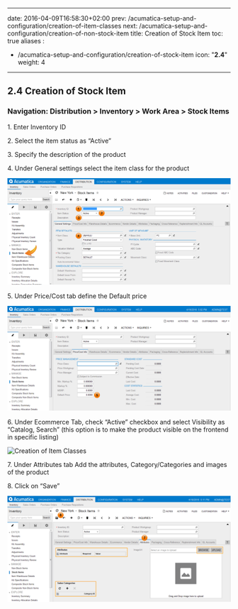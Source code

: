 
---
date: 2016-04-09T16:58:30+02:00
prev: /acumatica-setup-and-configuration/creation-of-item-classes
next: /acumatica-setup-and-configuration/creation-of-non-stock-item
title: Creation of Stock Item
toc: true
aliases :
  - /acumatica-setup-and-configuration/creation-of-stock-item
icon: "<b>2.4</b>"
weight: 4
---

## 2.4 Creation of Stock Item

### Navigation: Distribution > Inventory > Work Area > Stock Items

  <p>1. Enter Inventory ID</p>
  <p>2. Select the item status as “Active”</p>
  <p>3. Specify the description of the product</p>
  <p>4. Under General settings select the item class for the product</p>

  ![Creation of Item Classes](images/creation-of-stock-item-1.png?classes=shadow)

  <p>5. Under Price/Cost tab define the Default price</p>

![Creation of Item Classes](images/creation-of-stock-item-2.png?classes=shadow)

  <p>6. Under Ecommerce Tab, check “Active” checkbox and select Visibility as “Catalog, Search” (this option is
to make the product visible on the frontend in specific listing)</p>

![Creation of Item Classes](images/creation-of-item-classes-3.png?classes=shadow)
  <p>7. Under Attributes tab Add the attributes, Category/Categories and images of the product</p>
  <p>8. Click on “Save”</p>

![Creation of Item Classes](images/creation-of-stock-item-4.png?classes=shadow)

